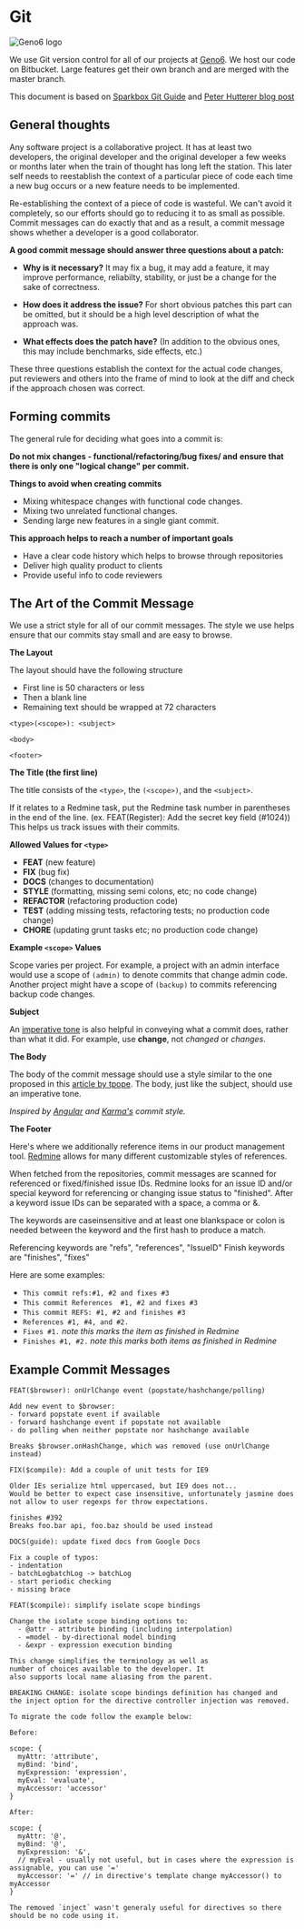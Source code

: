Git
===

![Geno6 logo](http://geno6.com/wp-content/uploads/2014/08/geno6lgo.png)

We use Git version control for all of our projects at [Geno6]. We host
our code on Bitbucket. Large features get their own branch and are merged with the master branch.

This document is based on [Sparkbox Git Guide] and [Peter Hutterer blog post]


General thoughts
----------------


Any software project is a collaborative project. It has at least two developers, the original developer and the original developer a few weeks or months later when the train of thought has long left the station. This later self needs to reestablish the context of a particular piece of code each time a new bug occurs or a new feature needs to be implemented. 

Re-establishing the context of a piece of code is wasteful. We can't avoid it completely, so our efforts should go to reducing it to as small as possible. Commit messages can do exactly that and as a result, a commit message shows whether a developer is a good collaborator.

**A good commit message should answer three questions about a patch:**

- **Why is it necessary?** It may fix a bug, it may add a feature, it may improve performance, reliabilty, stability, or just be a change for the sake of correctness.

- **How does it address the issue?** For short obvious patches this part can be omitted, but it should be a high level description of what the approach was.

- **What effects does the patch have?** (In addition to the obvious ones, this may include benchmarks, side effects, etc.)

These three questions establish the context for the actual code changes, put reviewers and others into the frame of mind to look at the diff and check if the approach chosen was correct.


Forming commits
---------------


The general rule for deciding what goes into a commit is:

**Do not mix changes - functional/refactoring/bug fixes/ and**
**ensure that there is only one "logical change" per commit.**


**Things to avoid when creating commits**
- Mixing whitespace changes with functional code changes.
- Mixing two unrelated functional changes.
- Sending large new features in a single giant commit.


**This approach helps to reach a number of important goals**

- Have a clear code history which helps to browse through repositories
- Deliver high quality product to clients
- Provide useful info to code reviewers


The Art of the Commit Message
-----------------------------

We use a strict style for all of our commit messages. The style we use helps
ensure that our commits stay small and are easy to browse.

**The Layout**

The layout should have the following structure

- First line is 50 characters or less
- Then a blank line
- Remaining text should be wrapped at 72 characters


```
<type>(<scope>): <subject>

<body>

<footer>
```

**The Title (the first line)**

The title consists of the `<type>`, the `(<scope>)`, and the `<subject>`.

If it relates to a Redmine task, put the Redmine task number in parentheses
in the end of the line. (ex. FEAT(Register): Add the secret key field
(#1024)) This helps us track issues with their commits.


**Allowed Values for `<type>`**

- **FEAT** (new feature)
- **FIX** (bug fix)
- **DOCS** (changes to documentation)
- **STYLE** (formatting, missing semi colons, etc; no code change)
- **REFACTOR** (refactoring production code)
- **TEST** (adding missing tests, refactoring tests; no production code change)
- **CHORE** (updating grunt tasks etc; no production code change)

**Example `<scope>` Values**

Scope varies per project. For example, a project with an admin interface would
use a scope of `(admin)` to denote commits that change admin code. Another
project might have a scope of `(backup)` to commits referencing backup code
changes.

**Subject**

An [imperative tone][365] is also helpful in conveying what a commit does,
rather than what it did. For example, use **change**, not _changed_ or
_changes_.

**The Body**

The body of the commit message should use a style similar to the one proposed
in this [article by tpope][tpope]. The body, just like the subject, should use
an imperative tone.


_Inspired by [Angular][angularc] and [Karma's][karmac] commit style._

**The Footer**

Here's where we additionally reference items in our product management tool. [Redmine][]
allows for many different customizable styles of references.

When fetched from the repositories, commit messages are scanned for
referenced or fixed/finished issue IDs. Redmine looks for an issue ID
and/or special keyword for referencing or changing issue status to
"finished".
After a keyword issue IDs can be separated with a space, a comma or &.

The keywords are caseinsensitive and at least one blankspace or colon is
needed between the keyword and the first hash to produce a match.

Referencing keywords are "refs", "references", "IssueID"
Finish keywords are "finishes", "fixes"

Here are some examples:

*   `This commit refs:#1, #2 and fixes #3`
*   `This commit References  #1, #2 and fixes #3`
*   `This commit REFS: #1, #2 and finishes #3`
*   `References #1, #4, and #2.`
*   `Fixes #1.` _note this marks the item as finished in Redmine_
*   `Finishes #1, #2.` _note this marks both items as finished in Redmine_

Example Commit Messages
-----------------------

```
FEAT($browser): onUrlChange event (popstate/hashchange/polling)

Add new event to $browser:
- forward popstate event if available
- forward hashchange event if popstate not available
- do polling when neither popstate nor hashchange available

Breaks $browser.onHashChange, which was removed (use onUrlChange instead)
```

```
FIX($compile): Add a couple of unit tests for IE9

Older IEs serialize html uppercased, but IE9 does not...
Would be better to expect case insensitive, unfortunately jasmine does
not allow to user regexps for throw expectations.

finishes #392
Breaks foo.bar api, foo.baz should be used instead
```

```
DOCS(guide): update fixed docs from Google Docs

Fix a couple of typos:
- indentation
- batchLogbatchLog -> batchLog
- start periodic checking
- missing brace
```

```
FEAT($compile): simplify isolate scope bindings

Change the isolate scope binding options to:
  - @attr - attribute binding (including interpolation)
  - =model - by-directional model binding
  - &expr - expression execution binding

This change simplifies the terminology as well as
number of choices available to the developer. It
also supports local name aliasing from the parent.

BREAKING CHANGE: isolate scope bindings definition has changed and
the inject option for the directive controller injection was removed.

To migrate the code follow the example below:

Before:

scope: {
  myAttr: 'attribute',
  myBind: 'bind',
  myExpression: 'expression',
  myEval: 'evaluate',
  myAccessor: 'accessor'
}

After:

scope: {
  myAttr: '@',
  myBind: '@',
  myExpression: '&',
  // myEval - usually not useful, but in cases where the expression is assignable, you can use '='
  myAccessor: '=' // in directive's template change myAccessor() to myAccessor
}

The removed `inject` wasn't generaly useful for directives so there should be no code using it.
```

[Sparkbox Git Guide]: https://github.com/sparkbox/how_to/blob/master/style/git/README.md
[Peter Hutterer blog post]: http://who-t.blogspot.de/2009/12/on-commit-messages.html
[Geno6]: http://geno6.com
[angularc]: https://docs.google.com/document/d/1QrDFcIiPjSLDn3EL15IJygNPiHORgU1_OOAqWjiDU5Y/edit#
[karmac]: http://karma-runner.github.io/0.8/dev/git-commit-msg.html
[365]: http://365git.tumblr.com/post/3308646748/writing-git-commit-messages
[tpope]: http://tbaggery.com/2008/04/19/a-note-about-git-commit-messages.html
[pull_request]: khttps://help.github.com/articles/using-pull-requests
[Sparkbox]: http://seesparkbox.com
[Redmine]: https://redmine.org/
